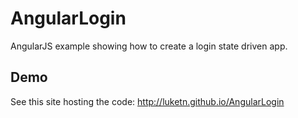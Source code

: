 # AngularLogin
AngularJS example showing how to create a login state driven app.

## Demo
See this site hosting the code:
http://luketn.github.io/AngularLogin

